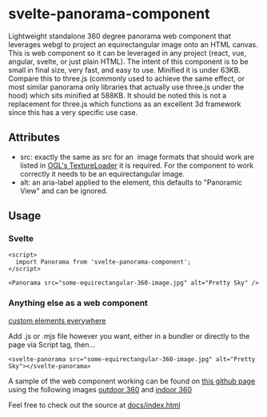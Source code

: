 # svelte-panorama-component

Lightweight standalone 360 degree panorama web component that leverages webgl to project an equirectangular image onto an HTML canvas. This is web component so it can be leveraged in any project (react, vue, angular, svelte, or just plain HTML). The intent of this component is to be small in final size, very fast, and easy to use. Minified it is under 63KB. Compare this to three.js (commonly used to achieve the same effect, or most similar panorama only libraries that actually use three.js under the hood) which sits minified at 588KB. It should be noted this is not a replacement for three.js which functions as an excellent 3d framework since this has a very specific use case.

## Attributes

- src: exactly the same as src for an <img> image formats that should work are listed in [OGL's TextureLoader](https://github.com/oframe/ogl/blob/0da03dd187f585d74975a50888dca0f75c3e409a/src/extras/TextureLoader.js#L81) it is required. For the component to work correctly it needs to be an equirectangular image.
- alt: an aria-label applied to the element, this defaults to "Panoramic View" and can be ignored.

## Usage

### Svelte

```
<script>
  import Panorama from 'svelte-panorama-component';
</script>

<Panorama src="some-equirectangular-360-image.jpg" alt="Pretty Sky" />
```

### Anything else as a web component

[custom elements everywhere](https://custom-elements-everywhere.com/)

Add .js or .mjs file however you want, either in a bundler or directly to the page via Script tag, then...

```
<svelte-panorama src="some-equirectangular-360-image.jpg" alt="Pretty Sky"></svelte-panorama>
```

A sample of the web component working can be found on [this github page](https://vipero07.github.io/svelte-panorama/) using the following images [outdoor 360](<https://commons.wikimedia.org/wiki/File:Veste_Oberhaus_(Passau,_full_spherical_panoramic_image,_equirectangular_projection).jpg>) and [indoor 360](<https://commons.wikimedia.org/wiki/File:Rheingauer_Dom,_Geisenheim,_360_Panorama_(Equirectangular_projection).jpg>)

Feel free to check out the source at [docs/index.html](https://github.com/vipero07/svelte-panorama/blob/master/docs/index.html)
